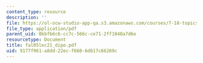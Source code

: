 ```yaml
---
content_type: resource
description: ''
file: https://ol-ocw-studio-app-qa.s3.amazonaws.com/courses/7-18-topics-in-experimental-biology-fall-2005/9177f961a8dd22ecf6606d617c66269c_fal05lec21_dipo.pdf
file_type: application/pdf
parent_uid: 0bbfb6c6-cc7c-566c-ce71-2ff1040a7d6e
resourcetype: Document
title: fal05lec21_dipo.pdf
uid: 9177f961-a8dd-22ec-f660-6d617c66269c
---
```

